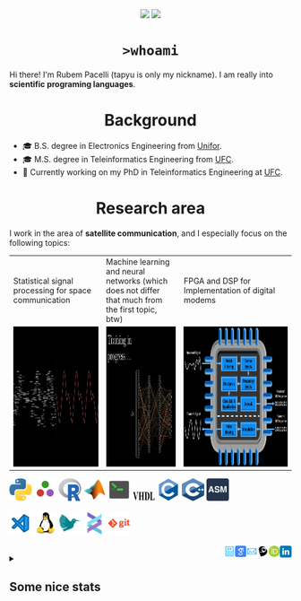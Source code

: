 <!--
**tapyu/tapyu** is a ✨ _special_ ✨ repository because its `README.md` (this file) appears on your GitHub profile.

That is what I'm using to make the this Markdown:

*** About wakatime *** (./.github/workflows/waka-readme-stats.yml or the "Waka Readme" github action):
- How To Use Github's New Personal README and Wakatime: https://www.youtube.com/watch?v=jazcHIaitfE
- Adding Weekly Coding Stats to your GitHub Readme Profile: https://www.youtube.com/watch?v=sZi8MmQP3MY

*** About updating README.md with recent activities *** (./.github/workflows/update-readme-recent-activities.yml or the "Update README with recent activities" github action)
- How To Create An Amazing Profile ReadMe With GitHub Actions -> https://www.youtube.com/watch?v=ECuqb5Tv9qI

*** about deploying your own vercel instance (it is the "GitHub Performance" section of my README.dm) ***
1 -> https://github.com/anuraghazra/github-readme-stats#deploy-on-your-own-vercel-instance
2 -> https://www.youtube.com/watch?v=n6d4KHSKqGk&t=107s
3 -> https://github.com/tapyu/github-readme-stats/blob/master/vercel.json
4 -> https://vercel.com/docs/cli#project-configuration
5 -> https://github.com/abhisheknaiidu/awesome-github-profile-readme

*** other things ***
- awesome-github-profile-readme: https://github.com/abhisheknaiidu/awesome-github-profile-readme
- Shelds.io: https://github.com/badges/shields

-->

<p align='center'>
    <img align='center' src="https://img.shields.io/github/followers/tapyu?style=social">
    <img align='center' src="https://visitor-badge.glitch.me/badge?page_id=tapyu.visitor-badge">
</p>

<h1 align="center"><code>>whoami</code> </h1>
Hi there! I'm Rubem Pacelli (tapyu is only my nickname). I am really into <b>scientific programing languages</b>.
<h1 align="center">Background</h1>
<ul>
  <li>🎓 B.S. degree in Electronics Engineering from <a href="https://unifor.br/">Unifor</a>.</li>
  <li>🎓 M.S. degree in Teleinformatics Engineering from <a href="http://www.ufc.br/">UFC</a>.</li>
  <li>🔬 Currently working on my PhD in Teleinformatics Engineering at <a href="http://www.ufc.br/">UFC</a>.</li>
</ul>
<h1 align="center">Research area</h1>
I work in the area of <b>satellite communication</b>, and I especially focus on the following topics:
<table>
  <tr>
    <td width="250">Statistical signal processing for space communication</td>
     <td width="250">Machine learning and neural networks (which does not differ that much from the first topic, btw)</td>
     <td width="350">FPGA and DSP for Implementation of digital modems</td>
  </tr>
  <tr>
    <td valign="top" align="center"><img height="250" width="250" src="figs/signal.gif"></td>
    <td valign="middle" align="center"><img height="250" width="250" src="figs/test.gif"></td>
    <td valign="top" align="center"><img height="250" width="900" src="figs/embedded systems microprocessor.png"></td>
  </tr>
</table>

<code><a href="https://www.python.org/"><img height="40" width="40" alt="python" src="figs/python_colorful.svg"></a></code>
<code><a href="https://julialang.org/"><img height="40" width="40" alt="Julia programming language" src="figs/julia.svg"></a></code>
<code><a href="https://www.r-project.org/"><img height="40" width="40" alt="R programming language" src="figs/r_colorful.svg"></a></code>
<code><a href="https://www.mathworks.com/products/matlab.html"><img height="40" width="40" alt="matlab" src="figs/icons8-matlab.svg"></a></code>
<code><a href="https://en.wikipedia.org/wiki/Shell_script"><img height="40" width="40" alt="Unix shell scripting" src="figs/utilities-x-terminal.svg"></a></code>
<code><a href="https://en.wikipedia.org/wiki/VHDL"><img height="20" width="40" width="40" alt="VHDL" src="figs/VHDL.jfif"></a></code>
<code><a href="https://en.wikipedia.org/wiki/C_(programming_language)"><img height="40" width="40" alt="C programming language" src="figs/c_colorful.svg"></a></code>
<code><a href="https://en.wikipedia.org/wiki/C%2B%2B"><img height="40" width="40" alt="C++ programming language" src="figs/cpp_colorful.svg"></a></code>
<code><a href="https://en.wikipedia.org/wiki/Assembly_language"><img height="40" width="40" alt="assembly" src="figs/assembly.png"></a></code>
<br>
<br>
<code><a href="https://code.visualstudio.com/"><img height="40" width="40" alt="visual studio code" src="figs/vscode_colorful.svg"></a></code>
<code><a href="https://www.linux.org/"><img height="40" alt="linux" src="figs/linux_colorful.svg"></a></code>
<code><a href="https://www.latex-project.org/"><img height="40" width="40" alt="latex" src="figs/icons8-latex.svg"></a></code>
<code><a href="https://docs.helix-editor.com/"><img height="40" width="40" alt="helix-editor" src="figs/helix.png"></a></code>
<code><a href="https://git-scm.com/"><img height="40" alt="git" width="40" src="figs/git.svg"></a></code>
<br>
<br>
<a href="https://www.linkedin.com/in/rubem-pacelli/">
  <img align="right" alt="Tapyu | Linkedin" width="21px" src="figs/linkedin_colorful.svg" />
</a>
<a href="https://orcid.org/0000-0001-5933-8565">
  <img align="right" alt="Tapyu | Orcid" width="20px" src="figs/orcid.svg" />
</a>
<a href="http://lattes.cnpq.br/0717252455115225">
  <img align="right" alt="Tapyu | Lattes" width="20px" src="figs/lattes.png" />
</a>
<a href="mailto:rubem.engenharia@gmail.com">
  <img align="right" alt="Tapyu | Email" width="20px" src="figs/email_blue.svg" />
</a>
<a href="https://scholar.google.com.br/citations?user=Kj6Gzs4AAAAJ&hl=pt-BR&oi=sra">
  <img align="right" alt="Tapyu | Google Scholar" width="20px" src="figs/google_schola_colorful.svg" />
</a>
<a href="https://github.com/tapyu/tapyu/blob/master/cv/Latex/cv.pdf">
  <img align="right" alt="Tapyu | Curriculum Vitae" width="20px" src="figs/curriculum-vitae_blue.svg" />
</a>
<details>
    <summary><h2>Some nice stats</h2></summary>
    <ul> <img src="https://github-readme-activity-graph.vercel.app/graph?username=tapyu&theme=react-dark" />
    <h3>GitHub Performance</h3>
    <table>
        <tr>
            <td> <img src="https://github-readme-stats-xi-six-31.vercel.app/api?username=tapyu&show_icons=true&count_private=true&hide_title=true&line_height=33&theme=react&border=61dafb&hide_border=true" /> </td>
            <td> <img src="https://github-readme-stats-xi-six-31.vercel.app/api/top-langs/?username=tapyu&hide=postscript,jupyter%20notebook,tex,html,makefile,typst&count_private=true&title_color=61dafb&text_color=ffffff&icon_color=61dafb&bg_color=20232a&layout=compact&border_color=61dafb&hide_border=true&langs_count=6" /> </td>
        </tr>
    </table>

### Wakatime stats
<!--START_SECTION:waka-->
![Code Time](http://img.shields.io/badge/Code%20Time-1%2C233%20hrs%2040%20mins-blue)

**I'm an Early 🐤** 

```text
🌞 Morning                810 commits         █████░░░░░░░░░░░░░░░░░░░░   21.34 % 
🌆 Daytime                1200 commits        ████████░░░░░░░░░░░░░░░░░   31.61 % 
🌃 Evening                1052 commits        ███████░░░░░░░░░░░░░░░░░░   27.71 % 
🌙 Night                  734 commits         █████░░░░░░░░░░░░░░░░░░░░   19.34 % 
```
📅 **I'm Most Productive on Thursday** 

```text
Monday                   492 commits         ███░░░░░░░░░░░░░░░░░░░░░░   12.96 % 
Tuesday                  569 commits         ████░░░░░░░░░░░░░░░░░░░░░   14.99 % 
Wednesday                576 commits         ████░░░░░░░░░░░░░░░░░░░░░   15.17 % 
Thursday                 730 commits         █████░░░░░░░░░░░░░░░░░░░░   19.23 % 
Friday                   657 commits         ████░░░░░░░░░░░░░░░░░░░░░   17.31 % 
Saturday                 285 commits         ██░░░░░░░░░░░░░░░░░░░░░░░   07.51 % 
Sunday                   487 commits         ███░░░░░░░░░░░░░░░░░░░░░░   12.83 % 
```


📊 **This Week I Spent My Time On** 

```text
💬 Programming Languages: 
TeX                      9 hrs 4 mins        ██████████████████████░░░   89.73 % 
Text                     38 mins             ██░░░░░░░░░░░░░░░░░░░░░░░   06.29 % 
Other                    18 mins             █░░░░░░░░░░░░░░░░░░░░░░░░   03.07 % 
JSON                     4 mins              ░░░░░░░░░░░░░░░░░░░░░░░░░   00.69 % 
Python                   1 min               ░░░░░░░░░░░░░░░░░░░░░░░░░   00.21 % 

🔥 Editors: 
VS Code                  10 hrs 6 mins       █████████████████████████   100.00 % 

🐱‍💻 Projects: 
main                     9 hrs 8 mins        ███████████████████████░░   90.31 % 
Unknown Project          39 mins             ██░░░░░░░░░░░░░░░░░░░░░░░   06.48 % 
test                     19 mins             █░░░░░░░░░░░░░░░░░░░░░░░░   03.22 % 

💻 Operating System: 
Linux                    10 hrs 6 mins       █████████████████████████   100.00 % 
```


 Last Updated on 06/03/2024 18:35:52 UTC
<!--END_SECTION:waka-->

### Recent GitHub Activity
<!--START_SECTION:activity-->
1. 🗣 Commented on [#4573](https://github.com/microsoft/vscode-jupyter/issues/4573#issuecomment-1977726796) in [microsoft/vscode-jupyter](https://github.com/microsoft/vscode-jupyter)
2. 🗣 Commented on [#4573](https://github.com/microsoft/vscode-jupyter/issues/4573#issuecomment-1945772936) in [microsoft/vscode-jupyter](https://github.com/microsoft/vscode-jupyter)
3. ❌ Closed PR [#14](https://github.com/khuyentran1401/data-science-template/pull/14) in [khuyentran1401/data-science-template](https://github.com/khuyentran1401/data-science-template)
4. 🔒 Closed issue [#497](https://github.com/johannes-wolf/cetz/issues/497) in [johannes-wolf/cetz](https://github.com/johannes-wolf/cetz)
5. ❗ Opened issue [#497](https://github.com/johannes-wolf/cetz/issues/497) in [johannes-wolf/cetz](https://github.com/johannes-wolf/cetz)
<!--END_SECTION:activity-->

### Latest Youtube Video 📺
<!-- YOUTUBE:START -->
- [The map of Electronics Engineering](https://www.youtube.com/watch?v=rL5gUJJcSWA)
- [Anki+Clac: The best workflow to increase your English vocabulary](https://www.youtube.com/watch?v=9XNqNNM2AhI)
- [All-digital AFSK modem with Viterbi detection for TT&amp;C CubeSat transceiver - Portuguese audio](https://www.youtube.com/watch?v=FN3arSivyLI)
- [How to change the theme of MATLAB](https://www.youtube.com/watch?v=-ZjhzlEbLko)
<!-- YOUTUBE:END -->
</ul>
</details>
